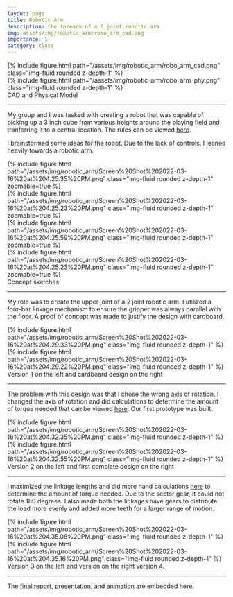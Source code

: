 ```yaml
---
layout: page
title: Robotic Arm
description: the forearm of a 2 joint robotic arm
img: assets/img/robotic_arm/robo_arm_cad.png
importance: 1
category: class
---
```


<div class="row">
    <div class="col-sm mt-3 mt-md-0">
        {% include figure.html path="/assets/img/robotic_arm/robo_arm_cad.png" class="img-fluid rounded z-depth-1" %}
    </div>
    <div class="col-sm mt-3 mt-md-0">
        {% include figure.html path="/assets/img/robotic_arm/robo_arm_phy.png" class="img-fluid rounded z-depth-1" %}
    </div>
</div>
<div class="caption">
    CAD and Physical Model
</div>

<hr>

My group and I was tasked with creating a robot that was capable of picking up a 3 inch cube from various heights around the playing field and tranferring it to a central location. The rules can be viewed
<a href="https://drive.google.com/file/u/0/d/1sFnk3V-MtX1uIdrultbhL6gNIKYzWCXJ/view">here</a>.

I brainstormed some ideas for the robot. Due to the lack of controls, I
leaned heavily towards a robotic arm.

<div class="row">
    <div class="col-sm mt-3 mt-md-0">
        {% include figure.html path="/assets/img/robotic_arm/Screen%20Shot%202022-03-16%20at%204.25.35%20PM.png" class="img-fluid rounded z-depth-1" zoomable=true %}
    </div>
    <div class="col-sm mt-3 mt-md-0">
        {% include figure.html path="/assets/img/robotic_arm/Screen%20Shot%202022-03-16%20at%204.25.23%20PM.png" class="img-fluid rounded z-depth-1" zoomable=true %}
    </div>
    <div class="col-sm mt-3 mt-md-0">
        {% include figure.html path="/assets/img/robotic_arm/Screen%20Shot%202022-03-16%20at%204.25.59%20PM.png" class="img-fluid rounded z-depth-1" zoomable=true %}
    </div>
    <div class="col-sm mt-3 mt-md-0">
        {% include figure.html path="/assets/img/robotic_arm/Screen%20Shot%202022-03-16%20at%204.25.23%20PM.png" class="img-fluid rounded z-depth-1" zoomable=true %}
    </div>
</div>
<div class="caption">
    Concept sketches
</div>

<hr>

My role was to create the upper joint of a 2 joint robotic arm. I utilized a four-bar linkage mechanism to ensure the gripper was always parallel with the floor. A proof of concept was made to justify the design with cardboard.

<div class="row">
    <div class="col-sm mt-3 mt-md-0">
        {% include figure.html path="/assets/img/robotic_arm/Screen%20Shot%202022-03-16%20at%204.29.33%20PM.png" class="img-fluid rounded z-depth-1" %}
    </div>
    <div class="col-sm mt-3 mt-md-0">
        {% include figure.html path="/assets/img/robotic_arm/Screen%20Shot%202022-03-16%20at%204.29.22%20PM.png" class="img-fluid rounded z-depth-1" %}
    </div>
</div>
<div class="caption">
    Version <a href="https://docs.google.com/document/d/1nACYF_xE9qNAJEEBiZc-eNjEdMCn1mI8GcQKQosXUHE/edit">1</a> on the left and cardboard design on the right
</div>

<hr>

The problem with this design was that I chose the wrong axis of
rotation. I changed the axis of rotation and did calculations to
determine the amount of torque needed that can be viewed
<a href="https://drive.google.com/file/d/1auFzmpmmLdMOltGCYxQz5unbl5TLeu4w/view">here</a>. Our first prototype was built.

<div class="row">
    <div class="col-sm mt-3 mt-md-0">
        {% include figure.html path="/assets/img/robotic_arm/Screen%20Shot%202022-03-16%20at%204.32.35%20PM.png" class="img-fluid rounded z-depth-1" %}
    </div>
    <div class="col-sm mt-3 mt-md-0">
        {% include figure.html path="/assets/img/robotic_arm/Screen%20Shot%202022-03-16%20at%204.32.55%20PM.png" class="img-fluid rounded z-depth-1" %}
    </div>
</div>
<div class="caption">
    Version <a href="https://docs.google.com/document/d/1PNQWlg718dBlwFBqNWdTbRzIUyUubblIc8emvUYIfgY/edit">2</a> on the left and first complete design on the right
</div>

<hr>

I maximized the linkage lengths and did more hand calculations <a href="https://drive.google.com/file/d/1QtNHw0eXXiMpOrzTOZtGRHfQ7iFJsgnL/view">here</a>
to determine the amount of torque needed. Due to the sector gear, it
could not rotate 180 degrees. I also made both the linkages have gears
to distribute the load more evenly and added more teeth for a larger
range of motion.

<div class="row">
    <div class="col-sm mt-3 mt-md-0">
        {% include figure.html path="/assets/img/robotic_arm/Screen%20Shot%202022-03-16%20at%204.35.08%20PM.png" class="img-fluid rounded z-depth-1" %}
    </div>
    <div class="col-sm mt-3 mt-md-0">
        {% include figure.html path="/assets/img/robotic_arm/Screen%20Shot%202022-03-16%20at%204.35.16%20PM.png" class="img-fluid rounded z-depth-1" %}
    </div>
</div>
<div class="caption">
    Version <a href="https://docs.google.com/document/d/1tJsQTb9nn1cgjm6QuXs6B72u6EuHc_e5PYM-1KA_AbM/edit">3</a> on the left and version on the right version <a href="https://docs.google.com/document/d/1OOQ1Ngjj0I17WTjuLPNdzYWPhfDSPIMN8LyZ_gtX7fw/edit">4</a>.
</div>

<hr>

The <a href="https://drive.google.com/file/d/1j3MobIJ5YrzyseJnw3YjOh7sXieznqwn/view">final report</a>,
<a href="https://docs.google.com/presentation/d/1LGBYCD3udhznrWJmj9JKxS9Fy11l8CA_Yq4dBLMGI3o/present?slide=id.g8794a74c9d_0_2475">presentation</a>,
and
<a href="https://drive.google.com/file/d/1PdR_kffKF_dnmp_4I_LY9-6nX6uH3-pg/view">animation</a> are embedded here.